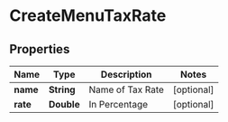 
# CreateMenuTaxRate

## Properties
Name | Type | Description | Notes
------------ | ------------- | ------------- | -------------
**name** | **String** | Name of Tax Rate |  [optional]
**rate** | **Double** | In Percentage |  [optional]



